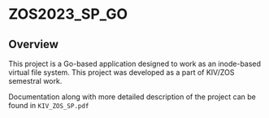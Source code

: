# ZOS2023_SP_GO

## Overview

This project is a Go-based application designed to work as an inode-based virtual file system. This project was developed as a part of KIV/ZOS semestral work.

Documentation along with more detailed description of the project can be found in `KIV_ZOS_SP.pdf`